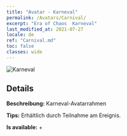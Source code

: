```yaml
---
title: "Avatar - Karneval"
permalink: /Avatars/Carnival/
excerpt: "Era of Chaos  Karneval"
last_modified_at: 2021-07-27
locale: de
ref: "Carnival.md"
toc: false
classes: wide
---
```

 ![Karneval](/images/a/avatarFrame_95.png)

## Details

 **Beschreibung:** Karneval-Avatarrahmen 

 **Tips:** Erhältlich durch Teilnahme am Ereignis. 

 **Is available:**  + 

